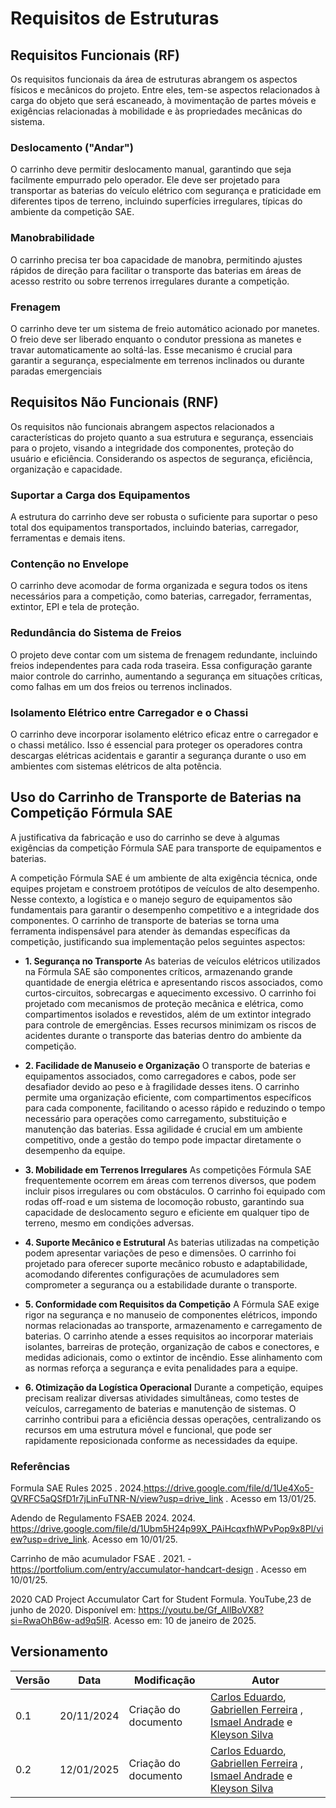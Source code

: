 # Requisitos de Estruturas

## Requisitos Funcionais (RF)
Os requisitos funcionais da área de estruturas abrangem os aspectos físicos e mecânicos do projeto. Entre eles, tem-se aspectos relacionados à carga do objeto que será escaneado, à movimentação de partes móveis e exigências relacionadas à mobilidade e às propriedades mecânicas do sistema.

### Deslocamento ("Andar")
O carrinho deve permitir deslocamento manual, garantindo que seja facilmente empurrado pelo operador. Ele deve ser projetado para transportar as baterias do veículo elétrico com segurança e praticidade em diferentes tipos de terreno, incluindo superfícies irregulares, típicas do ambiente da competição SAE.

### Manobrabilidade
O carrinho precisa ter boa capacidade de manobra, permitindo ajustes rápidos de direção para facilitar o transporte das baterias em áreas de acesso restrito ou sobre terrenos irregulares durante a competição.

### Frenagem 
O carrinho deve ter um sistema de freio automático acionado por manetes. O freio deve ser liberado enquanto o condutor pressiona as manetes e travar automaticamente ao soltá-las. Esse mecanismo é crucial para garantir a segurança, especialmente em terrenos inclinados ou durante paradas emergenciais

## Requisitos Não Funcionais (RNF)
Os requisitos não funcionais abrangem aspectos relacionados a características do projeto quanto a sua estrutura e segurança, essenciais para o projeto, visando a integridade dos componentes, proteção do usuário e eficiência. Considerando os aspectos de segurança, eficiência, organização e capacidade.

### Suportar a Carga dos Equipamentos
A estrutura do carrinho deve ser robusta o suficiente para suportar o peso total dos equipamentos transportados, incluindo baterias, carregador, ferramentas e demais itens.

### Contenção no Envelope
O carrinho deve acomodar de forma organizada e segura todos os itens necessários para a competição, como baterias, carregador, ferramentas, extintor, EPI e tela de proteção.

### Redundância do Sistema de Freios
O projeto deve contar com um sistema de frenagem redundante, incluindo freios independentes para cada roda traseira. Essa configuração garante maior controle do carrinho, aumentando a segurança em situações críticas, como falhas em um dos freios ou terrenos inclinados.

### Isolamento Elétrico entre Carregador e o Chassi
O carrinho deve incorporar isolamento elétrico eficaz entre o carregador e o chassi metálico. Isso é essencial para proteger os operadores contra descargas elétricas acidentais e garantir a segurança durante o uso em ambientes com sistemas elétricos de alta potência.

## Uso do Carrinho de Transporte de Baterias na Competição Fórmula SAE

A justificativa da fabricação e uso do carrinho se deve à algumas exigências da competição Fórmula SAE para transporte de equipamentos e baterias. 

A competição Fórmula SAE é um ambiente de alta exigência técnica, onde equipes projetam e constroem protótipos de veículos de alto desempenho. Nesse contexto, a logística e o manejo seguro de equipamentos são fundamentais para garantir o desempenho competitivo e a integridade dos componentes. O carrinho de transporte de baterias se torna uma ferramenta indispensável para atender às demandas específicas da competição, justificando sua implementação pelos seguintes aspectos:

- **1. Segurança no Transporte**
As baterias de veículos elétricos utilizados na Fórmula SAE são componentes críticos, armazenando grande quantidade de energia elétrica e apresentando riscos associados, como curtos-circuitos, sobrecargas e aquecimento excessivo. O carrinho foi projetado com mecanismos de proteção mecânica e elétrica, como compartimentos isolados e revestidos, além de um extintor integrado para controle de emergências. Esses recursos minimizam os riscos de acidentes durante o transporte das baterias dentro do ambiente da competição.

- **2. Facilidade de Manuseio e Organização**
O transporte de baterias e equipamentos associados, como carregadores e cabos, pode ser desafiador devido ao peso e à fragilidade desses itens. O carrinho permite uma organização eficiente, com compartimentos específicos para cada componente, facilitando o acesso rápido e reduzindo o tempo necessário para operações como carregamento, substituição e manutenção das baterias. Essa agilidade é crucial em um ambiente competitivo, onde a gestão do tempo pode impactar diretamente o desempenho da equipe.

- **3. Mobilidade em Terrenos Irregulares** 
As competições Fórmula SAE frequentemente ocorrem em áreas com terrenos diversos, que podem incluir pisos irregulares ou com obstáculos. O carrinho foi equipado com rodas off-road e um sistema de locomoção robusto, garantindo sua capacidade de deslocamento seguro e eficiente em qualquer tipo de terreno, mesmo em condições adversas.

- **4. Suporte Mecânico e Estrutural**
As baterias utilizadas na competição podem apresentar variações de peso e dimensões. O carrinho foi projetado para oferecer suporte mecânico robusto e adaptabilidade, acomodando diferentes configurações de acumuladores sem comprometer a segurança ou a estabilidade durante o transporte.

- **5. Conformidade com Requisitos da Competição**
A Fórmula SAE exige rigor na segurança e no manuseio de componentes elétricos, impondo normas relacionadas ao transporte, armazenamento e carregamento de baterias. O carrinho atende a esses requisitos ao incorporar materiais isolantes, barreiras de proteção, organização de cabos e conectores, e medidas adicionais, como o extintor de incêndio. Esse alinhamento com as normas reforça a segurança e evita penalidades para a equipe.

- **6. Otimização da Logística Operacional**
Durante a competição, equipes precisam realizar diversas atividades simultâneas, como testes de veículos, carregamento de baterias e manutenção de sistemas. O carrinho contribui para a eficiência dessas operações, centralizando os recursos em uma estrutura móvel e funcional, que pode ser rapidamente reposicionada conforme as necessidades da equipe.

### Referências
Formula SAE Rules 2025 . 2024.https://drive.google.com/file/d/1Ue4Xo5-QVRFC5aQSfD1r7jLinFuTNR-N/view?usp=drive_link . Acesso em 13/01/25.

Adendo de Regulamento FSAEB 2024. 2024. https://drive.google.com/file/d/1Ubm5H24p99X_PAiHcqxfhWPvPop9x8Pl/view?usp=drive_link. Acesso em 10/01/25.

Carrinho de mão acumulador FSAE . 2021. -https://portfolium.com/entry/accumulator-handcart-design . Acesso em 10/01/25.

2020 CAD Project Accumulator Cart for Student Formula. YouTube,23 de junho de 2020. Disponível em:
https://youtu.be/Gf_AllBoVX8?si=RwaOhB6w-ad9q5lR. Acesso em: 10 de janeiro de 2025.

## Versionamento

| Versão | Data       | Modificação          | Autor |
|--------|------------|----------------------|-------|
| 0.1    | 20/11/2024 | Criação do documento | [Carlos Eduardo](https://gitlab.com/a.cadu), [Gabriellen Ferreira](https://gitlab.com/Gabriellen8) , [Ismael Andrade](https://gitlab.com/IsmaelAndrade) e [Kleyson Silva](https://gitlab.com/KleysonNacarat)    |
| 0.2    | 12/01/2025 | Criação do documento | [Carlos Eduardo](https://gitlab.com/a.cadu), [Gabriellen Ferreira](https://gitlab.com/Gabriellen8) , [Ismael Andrade](https://gitlab.com/IsmaelAndrade) e [Kleyson Silva](https://gitlab.com/KleysonNacarat)    |
